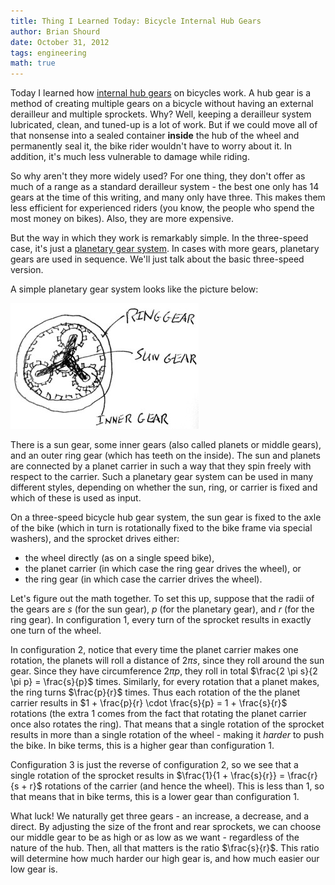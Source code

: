 ```yaml
---
title: Thing I Learned Today: Bicycle Internal Hub Gears
author: Brian Shourd
date: October 31, 2012
tags: engineering
math: true
---
```


Today I learned how [internal hub gears](http://sheldonbrown.com/internal-gears.html) on bicycles work. A hub gear is a method of creating multiple gears on a bicycle without having an external derailleur and multiple sprockets. Why? Well, keeping a derailleur system lubricated, clean, and tuned-up is a lot of work. But if we could move all of that nonsense into a sealed container **inside** the hub of the wheel and permanently seal it, the bike rider wouldn't have to worry about it. In addition, it's much less vulnerable to damage while riding.

So why aren't they more widely used? For one thing, they don't offer as much of a range as a standard derailleur system - the best one only has 14 gears at the time of this writing, and many only have three. This makes them less efficient for experienced riders (you know, the people who spend the most money on bikes). Also, they are more expensive.

But the way in which they work is remarkably simple. In the three-speed case, it's just a [planetary gear system](http://en.wikipedia.org/wiki/Epicyclic_gearing). In cases with more gears, planetary gears are used in sequence. We'll just talk about the basic three-speed version.

A simple planetary gear system looks like the picture below:

![Planetary Gears](/images/planetary.jpg)

There is a sun gear, some inner gears (also called planets or middle gears), and an outer ring gear (which has teeth on the inside). The sun and planets are connected by a planet carrier in such a way that they spin freely with respect to the carrier. Such a planetary gear system can be used in many different styles, depending on whether the sun, ring, or carrier is fixed and which of these is used as input.

On a three-speed bicycle hub gear system, the sun gear is fixed to the axle of the bike (which in turn is rotationally fixed to the bike frame via special washers), and the sprocket drives either:

* the wheel directly (as on a single speed bike),
* the planet carrier (in which case the ring gear drives the wheel), or
* the ring gear (in which case the carrier drives the wheel).

Let's figure out the math together. To set this up, suppose that the radii of the gears are $s$ (for the sun gear), $p$ (for the planetary gear), and $r$ (for the ring gear). In configuration 1, every turn of the sprocket results in exactly one turn of the wheel.

In configuration 2, notice that every time the planet carrier makes one rotation, the planets will roll a distance of $2 \pi s$, since they roll around the sun gear. Since they have circumference $2 \pi p$, they roll in total $\frac{2 \pi s}{2 \pi p} = \frac{s}{p}$ times. Similarly, for every rotation that a planet makes, the ring turns $\frac{p}{r}$ times. Thus each rotation of the the planet carrier results in $1 + \frac{p}{r} \cdot \frac{s}{p} = 1 + \frac{s}{r}$ rotations (the extra 1 comes from the fact that rotating the planet carrier once also rotates the ring). That means that a single rotation of the sprocket results in more than a single rotation of the wheel - making it *harder* to push the bike. In bike terms, this is a higher gear than configuration 1.

Configuration 3 is just the reverse of configuration 2, so we see that a single rotation of the sprocket results in $\frac{1}{1 + \frac{s}{r}} = \frac{r}{s + r}$ rotations of the carrier (and hence the wheel). This is less than $1$, so that means that in bike terms, this is a lower gear than configuration 1.

What luck! We naturally get three gears - an increase, a decrease, and a direct. By adjusting the size of the front and rear sprockets, we can choose our middle gear to be as high or as low as we want - regardless of the nature of the hub. Then, all that matters is the ratio $\frac{s}{r}$. This ratio will determine how much harder our high gear is, and how much easier our low gear is.
